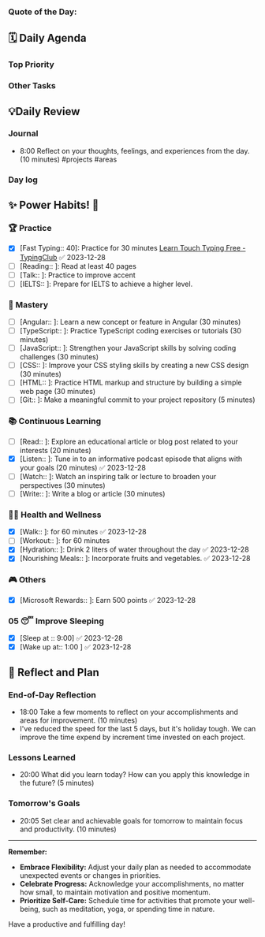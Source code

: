 ### **Quote of the Day:**


##  **🗓️ Daily Agenda** 
### Top Priority

### Other Tasks 

## 💡Daily Review
### Journal
- 8:00 Reflect on your thoughts, feelings, and experiences from the day. (10 minutes) #projects #areas 
### Day log

## **✨ Power Habits! 💪**

### 🏆 Practice
- [x] [Fast Typing:: 40]: Practice for 30 minutes [Learn Touch Typing Free - TypingClub](https://www.typingclub.com/) ✅ 2023-12-28
- [ ] [Reading:: ]: Read at least 40 pages 
- [ ] [Talk:: ]: Practice to improve accent
- [ ] [IELTS:: ]: Prepare for IELTS to achieve a higher level.

### 🚀 Mastery
- [ ] [Angular:: ]: Learn a new concept or feature in Angular (30 minutes)
- [ ] [TypeScript:: ]: Practice TypeScript coding exercises or tutorials (30 minutes)
- [ ] [JavaScript:: ]: Strengthen your JavaScript skills by solving coding challenges (30 minutes)
- [ ] [CSS:: ]: Improve your CSS styling skills by creating a new CSS design (30 minutes)
- [ ] [HTML:: ]: Practice HTML markup and structure by building a simple web page (30 minutes)
- [ ] [Git:: ]: Make a meaningful commit to your project repository (5 minutes)

### 📚 Continuous Learning
- [ ] [Read:: ]: Explore an educational article or blog post related to your interests (20 minutes)
- [x] [Listen:: ]: Tune in to an informative podcast episode that aligns with your goals (20 minutes) ✅ 2023-12-28
- [ ] [Watch:: ]: Watch an inspiring talk or lecture to broaden your perspectives (30 minutes)
- [ ] [Write:: ]: Write a blog or article (30 minutes) 
### 🏃‍♀️ Health and Wellness
- [x] [Walk:: ]: for 60 minutes ✅ 2023-12-28
- [ ] [Workout:: ]: for 60 minutes
- [x] [Hydration:: ]: Drink 2 liters of water throughout the day ✅ 2023-12-28
- [x] [Nourishing Meals:: ]: Incorporate fruits and vegetables. ✅ 2023-12-28

### 🎮 Others
- [x] [Microsoft Rewards:: ]: Earn 500 points ✅ 2023-12-28

### 05 😴 Improve Sleeping
- [x] [Sleep at :: 9:00] ✅ 2023-12-28
- [x] [Wake up at:: 1:00 ] ✅ 2023-12-28
## **📝 Reflect and Plan**

### End-of-Day Reflection
- 18:00 Take a few moments to reflect on your accomplishments and areas for improvement. (10 minutes)
-  I've reduced the speed for the last 5 days, but it's holiday tough. We can improve the time expend by increment time invested on each project. 
### Lessons Learned 
- 20:00 What did you learn today? How can you apply this knowledge in the future? (5 minutes)
### Tomorrow's Goals
- 20:05 Set clear and achievable goals for tomorrow to maintain focus and productivity. (10 minutes)


---
**Remember:**

- **Embrace Flexibility:** Adjust your daily plan as needed to accommodate unexpected events or changes in priorities.
- **Celebrate Progress:** Acknowledge your accomplishments, no matter how small, to maintain motivation and positive momentum.
- **Prioritize Self-Care:** Schedule time for activities that promote your well-being, such as meditation, yoga, or spending time in nature.

Have a productive and fulfilling day!